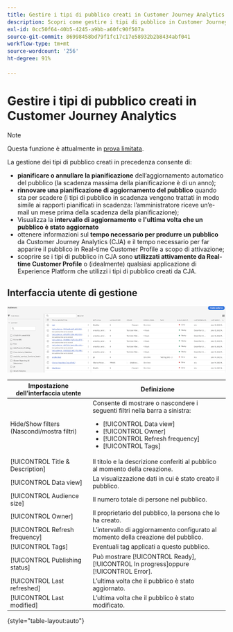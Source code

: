 ```yaml
---
title: Gestire i tipi di pubblico creati in Customer Journey Analytics
description: Scopri come gestire i tipi di pubblico in Customer Journey Analytics
exl-id: 0cc50f64-40b5-4245-a9bb-a60fc90f507a
source-git-commit: 86998458bd79f1fc17c17e58932b2b8434abf041
workflow-type: tm+mt
source-wordcount: '256'
ht-degree: 91%

---
```


# Gestire i tipi di pubblico creati in Customer Journey Analytics

>[!NOTE]
>
>Questa funzione è attualmente in [prova limitata](/help/release-notes/releases.md).

La gestione dei tipi di pubblico creati in precedenza consente di:

* **pianificare o annullare la pianificazione** dell’aggiornamento automatico del pubblico (la scadenza massima della pianificazione è di un anno);
* **rinnovare una pianificazione di aggiornamento del pubblico** quando sta per scadere (i tipi di pubblico in scadenza vengono trattati in modo simile ai rapporti pianificati in scadenza: l’amministratore riceve un’e-mail un mese prima della scadenza della pianificazione);
* Visualizza la **intervallo di aggiornamento** e **l&#39;ultima volta che un pubblico è stato aggiornato**
* ottenere informazioni sul **tempo necessario per produrre un pubblico** da Customer Journey Analytics (CJA) e il tempo necessario per far apparire il pubblico in Real-time Customer Profile a scopo di attivazione;
* scoprire se i tipi di pubblico in CJA sono **utilizzati attivamente da Real-time Customer Profile** o (idealmente) qualsiasi applicazione di Experience Platform che utilizzi i tipi di pubblico creati da CJA.

## Interfaccia utente di gestione

![](assets/manage.png)

| Impostazione dell’interfaccia utente | Definizione |
| --- | --- |
| Hide/Show filters (Nascondi/mostra filtri) | Consente di mostrare o nascondere i seguenti filtri nella barra a sinistra: <ul><li>[!UICONTROL Data view]</li><li>[!UICONTROL Owner]</li><li>[!UICONTROL Refresh frequency]</li><li>[!UICONTROL Tags]</li></ul> |
| [!UICONTROL Title & Description] | Il titolo e la descrizione conferiti al pubblico al momento della creazione. |
| [!UICONTROL Data view] | La visualizzazione dati in cui è stato creato il pubblico. |
| [!UICONTROL Audience size] | Il numero totale di persone nel pubblico. |
| [!UICONTROL Owner] | Il proprietario del pubblico, la persona che lo ha creato. |
| [!UICONTROL Refresh frequency] | L’intervallo di aggiornamento configurato al momento della creazione del pubblico. |
| [!UICONTROL Tags] | Eventuali tag applicati a questo pubblico. |
| [!UICONTROL Publishing status] | Può mostrare [!UICONTROL Ready], [!UICONTROL In progress]oppure [!UICONTROL Error]. |
| [!UICONTROL  Last refreshed] | L’ultima volta che il pubblico è stato aggiornato. |
| [!UICONTROL Last modified] | L’ultima volta che il pubblico è stato modificato. |

{style=&quot;table-layout:auto&quot;}
